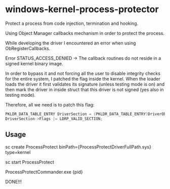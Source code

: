 # windows-kernel-process-protector
Protect a process from code injection, termination and hooking.

Using Object Manager callbacks mechanism in order to protect the process.

While developing the driver I encountered an error when using ObRegisterCallbacks.

Error STATUS_ACCESS_DENIED -> The callback routines do not reside in a signed kernel binary image.

In order to bypass it and not forcing all the user to disable integrity checks for the entire system,
I patched the flag inside the kernel.
When the loader loads the driver it first validates its signature (unless testing mode is on) and then mark the
driver in inside struct that this driver is not signed (yes also in testing mode).

Therefore, all we need is to patch this flag:

```C++
PKLDR_DATA_TABLE_ENTRY DriverSection = (PKLDR_DATA_TABLE_ENTRY)DriverObject->DriverSection;
DriverSection->Flags |= LDRP_VALID_SECTION;
```

## Usage

sc create ProcessProtect binPath={ProcessProtectDriverFullPath.sys} type=kernel

sc start ProcessProtect

ProcessProtectCommander.exe {pid}

DONE!!!
